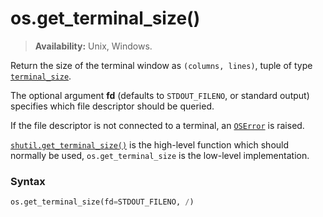 # os.get_terminal_size()

> **Availability:** Unix, Windows.

Return the size of the terminal window as `(columns, lines)`, tuple of type [`terminal_size`](/modules/os/terminal_size.md).

The optional argument **fd** (defaults to `STDOUT_FILENO`, or standard output) specifies which file descriptor should be queried.

If the file descriptor is not connected to a terminal, an [`OSError`](/exceptions/OSError.md) is raised.

[`shutil.get_terminal_size()`](/modules/shutil/get_terminal_size.md) is the high-level function which should normally be used, `os.get_terminal_size` is the low-level implementation.

### Syntax

```python
os.get_terminal_size(fd=STDOUT_FILENO, /)
```